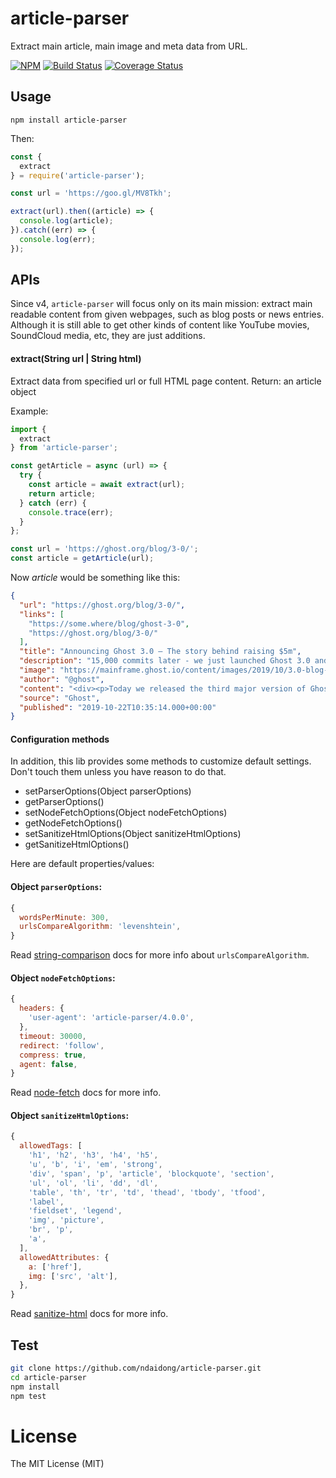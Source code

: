 # article-parser
Extract main article, main image and meta data from URL.

[![NPM](https://badge.fury.io/js/article-parser.svg)](https://badge.fury.io/js/article-parser)
[![Build Status](https://travis-ci.org/ndaidong/article-parser.svg?branch=master)](https://travis-ci.org/ndaidong/article-parser)
[![Coverage Status](https://coveralls.io/repos/github/ndaidong/article-parser/badge.svg?branch=master&updated=1)](https://coveralls.io/github/ndaidong/article-parser?branch=master)


## Usage

```
npm install article-parser
```

Then:

```js
const {
  extract
} = require('article-parser');

const url = 'https://goo.gl/MV8Tkh';

extract(url).then((article) => {
  console.log(article);
}).catch((err) => {
  console.log(err);
});
```

## APIs

Since v4, `article-parser` will focus only on its main mission: extract main readable content from given webpages, such as blog posts or news entries. Although it is still able to get other kinds of content like YouTube movies, SoundCloud media, etc, they are just additions.

#### extract(String url | String html)

Extract data from specified url or full HTML page content.
Return: an article object

Example:

```js
import {
  extract
} from 'article-parser';

const getArticle = async (url) => {
  try {
    const article = await extract(url);
    return article;
  } catch (err) {
    console.trace(err);
  }
};

const url = 'https://ghost.org/blog/3-0/';
const article = getArticle(url);
```

Now *article* would be something like this:

```json
{
  "url": "https://ghost.org/blog/3-0/",
  "links": [
    "https://some.where/blog/ghost-3-0",
    "https://ghost.org/blog/3-0/"
  ],
  "title": "Announcing Ghost 3.0 – The story behind raising $5m",
  "description": "15,000 commits later - we just launched Ghost 3.0 and we've raised $5m in funding from the most forward thinking investors: our customers! Read our story.",
  "image": "https://mainframe.ghost.io/content/images/2019/10/3.0-blog-feature-img.png",
  "author": "@ghost",
  "content": "<div><p>Today we released the third major version of Ghost, representing a total of more than 15,000 commits across almost 300 releases. The product is as fast and stable as it has ever been, and now it also has support for memberships, subscription revenue, and API driven modern site architectures.</p><p>But you might be wondering about...",
  "source": "Ghost",
  "published": "2019-10-22T10:35:14.000+00:00"
}
```

#### Configuration methods

In addition, this lib provides some methods to customize default settings. Don't touch them unless you have reason to do that.

- setParserOptions(Object parserOptions)
- getParserOptions()
- setNodeFetchOptions(Object nodeFetchOptions)
- getNodeFetchOptions()
- setSanitizeHtmlOptions(Object sanitizeHtmlOptions)
- getSanitizeHtmlOptions()

Here are default properties/values:

#### Object `parserOptions`:

```js
{
  wordsPerMinute: 300,
  urlsCompareAlgorithm: 'levenshtein',
}
```

Read [string-comparison](https://www.npmjs.com/package/string-comparison) docs for more info about `urlsCompareAlgorithm`.


#### Object `nodeFetchOptions`:

```js
{
  headers: {
    'user-agent': 'article-parser/4.0.0',
  },
  timeout: 30000,
  redirect: 'follow',
  compress: true,
  agent: false,
}
```
Read [node-fetch](https://www.npmjs.com/package/node-fetch#options) docs for more info.

#### Object `sanitizeHtmlOptions`:

```js
{
  allowedTags: [
    'h1', 'h2', 'h3', 'h4', 'h5',
    'u', 'b', 'i', 'em', 'strong',
    'div', 'span', 'p', 'article', 'blockquote', 'section',
    'ul', 'ol', 'li', 'dd', 'dl',
    'table', 'th', 'tr', 'td', 'thead', 'tbody', 'tfood',
    'label',
    'fieldset', 'legend',
    'img', 'picture',
    'br', 'p',
    'a',
  ],
  allowedAttributes: {
    a: ['href'],
    img: ['src', 'alt'],
  },
}
```

Read [sanitize-html](https://www.npmjs.com/package/sanitize-html#what-are-the-default-options) docs for more info.


## Test

```bash
git clone https://github.com/ndaidong/article-parser.git
cd article-parser
npm install
npm test
```

# License

The MIT License (MIT)
